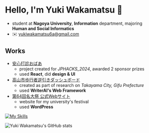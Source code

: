 # Hello, I'm Yuki Wakamatsu 👋

- student at **Nagoya University**, **Information** department, majoring **Human and Social Informatics**  
- ✉️ [yukiwakamatsu6a@gmail.com](mailto:yukiwakamatsu6a@gmail.com)

## Works

- [安心打診おばあ](https://jphacks.github.io/ng_2406/)
  - project created for *JPHACKS_2024*, awarded 2 sponsor prizes
  - used **React**, did **design & UI**
- [高山市歩行者逆引きダッシュボード](http://35.73.95.100/)
  - created as part of research on *Takayama City, Gifu Prefecture*
  - used **WriterAI's Web Framework**
- [第64回名大祭 公式Webサイト](https://old.meidaisai.com/)
  - website for my university's festival
  - used **WordPress**


[![My Skills](https://skillicons.dev/icons?i=react,nextjs,bootstrap,tailwind,materialui,django,wordpress)](https://skillicons.dev)

![Yuki Wakamatsu's GitHub stats](https://github-readme-stats.vercel.app/api?username=waka320&show_icons=true&theme=graywhite)
